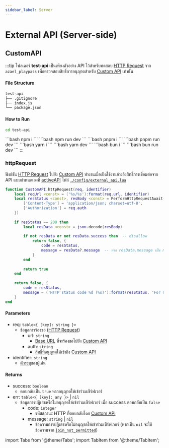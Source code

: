 ```yaml
---
sidebar_label: Server
---
```


# External API (Server-side)

## CustomAPI

:::tip
โฟลเดอร์ **test-api** เป็นเพียงตัวอย่าง API ไว้สำหรับทดสอบ [HTTP Request](https://en.wikipedia.org/wiki/HTTP#HTTP/1.1_request_messages) จาก `azael_playpass` เพื่อตรวจสอบสิทธิ์การอนุญาตสำหรับ [Custom API](../../config/external_api.md#custom) เท่านั้น

#### File Structure
```bash
test-api
├── .gitignore
├── index.js
└── package.json
```

#### How to Run

```bash
cd test-api
```

<Tabs>
    <TabItem value="npm" label="npm">
        ```bash
        npm i
        ```
        ```bash
        npm run dev
        ```
    </TabItem>
    <TabItem value="pnpm" label="pnpm">
        ```bash
        pnpm i
        ```
        ```bash
        pnpm run dev
        ```
    </TabItem>
    <TabItem value="yarn" label="yarn">
        ```bash
        yarn i
        ```
        ```bash
        yarn dev
        ```
    </TabItem>
    <TabItem value="bun" label="bun">
        ```bash
        bun i
        ```
        ```bash
        bun run dev
        ```
    </TabItem>
</Tabs>
:::

### httpRequest

ฟังก์ชัน [HTTP Request](https://en.wikipedia.org/wiki/HTTP#HTTP/1.1_request_messages) ไปยัง [Custom API](../../config/external_api.md#custom) ทำงานเมื่อเปิดใช้งานอ้างอิงสิทธิ์การเชื่อมต่อจาก API แบบกำหนดเองที่ [activeAPI](../../config/external_api.md#activeapi) ไฟล์ [`./config/external_api.lua`](../../config/external_api.md)

```lua title="บรรทัดที่ 19"
function CustomAPI.httpRequest(req, identifier)
    local reqUrl <const> = ('%s/%s'):format(req.url, identifier)
    local resStatus <const>, resBody <const> = PerformHttpRequestAwait(reqUrl, 'GET', '', {
        ['Content-Type'] = 'application/json; charset=utf-8',
        ['Authorization'] = req.auth
    })
    
    if resStatus == 200 then
        local resData <const> = json.decode(resBody)
        
        if not resData or not resData.success then  -- disallow
            return false, {
                code = resStatus,
                message = resData?.message  -- หาก resData.message เป็น nil จะเรียกใช้ข้อความ "join_not_permitted" ที่ไฟล์ ./locales/<langcode>.json แทน
            }
        end
        
        return true
    end
    
    return false, {
        code = resStatus,
        message = ('HTTP status code %d (%s)'):format(resStatus, 'For more details: https://developer.mozilla.org/en-US/docs/Web/HTTP/Status/' .. resStatus)
    }
end
```

#### Parameters

- req: `table<{ [key]: string }>`
    - ช้อมูลการร้องขอ ([HTTP Request](https://en.wikipedia.org/wiki/HTTP#HTTP/1.1_request_messages))
        - url: `string`
            - [Base URL](../../config/external_api.md#baseurl-1) ที่จะร้องขอไปยัง [Custom API](../../config/external_api.md#custom)
        - auth: `string`
            - [สิทธิ์ที่อนุญาต](../../config/external_api.md#authorization)ให้เข้าถึง [Custom API](../../config/external_api.md#custom)
- identifier: `string`
    - [ตัวระบุ](../../config/core.md#identifiertype)ของผู้เล่น

#### Returns

- success: `boolean`
    - ตอบกลับเป็น `true` หากอนุญาตให้เข้าร่วมเซิร์ฟเวอร์
- err: `table<{ [key]: any }>` | `nil`
    - ข้อมูลการปฏิเสธหรือไม่อนุญาตให้เข้าร่วมเซิร์ฟเวอร์ เมื่อ success ตอบกลับเป็น `false`
        - code: `integer`
            - รหัสสถานะ HTTP ที่ตอบกลับโดย [Custom API](../../config/external_api.md#custom)
        - message: `string` | `nil`
            - ข้อความการปฏิเสธหรือไม่อนุญาตให้เข้าร่วมเซิร์ฟเวอร์ (หากเป็น `nil` จะใช้ข้อความจาก [`join_not_permitted`](../../config/core.md#locale))

import Tabs from '@theme/Tabs';
import TabItem from '@theme/TabItem';
